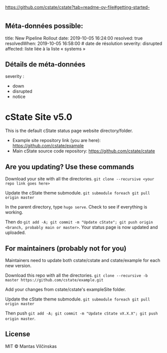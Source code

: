 https://github.com/cstate/cstate?tab=readme-ov-file#getting-started-

# 

## Méta-données possible:

title: New Pipeline Rollout
date: 2019-10-05 16:24:00 
resolved: true
resolvedWhen: 2019-10-05 16:58:00 # date de résolution
severity: disrupted
affected: liste liée à la liste « systems »

## Détails de méta-données

severity :
* down
* disrupted
* notice





# cState Site v5.0

This is the default cState status page website directory/folder.

* Example site repository link (you are here): https://github.com/cstate/example
* Main cState source code repository: https://github.com/cstate/cstate

## Are you updating? Use these commands

Download your site with all the directories. `git clone --recursive <your repo link goes here>`

Update the cState theme submodule. `git submodule foreach git pull origin master`

In the parent directory, type `hugo serve`. Check to see if everything is working.

Then do `git add -A; git commit -m "Update cState"; git push origin <branch, probably main or master>`. Your status page is now updated and uploaded.


## For maintainers (probably not for you)

Maintainers need to update both cstate/cstate and cstate/example for each new version.

Download this repo with all the directories. `git clone --recursive -b master https://github.com/cstate/example.git`

Add your changes from cstate/cstate's exampleSite folder.

Update the cState theme submodule. `git submodule foreach git pull origin master`

Then push `git add -A; git commit -m "Update cState vX.X.X"; git push origin master`.

## License

MIT © Mantas Vilčinskas


